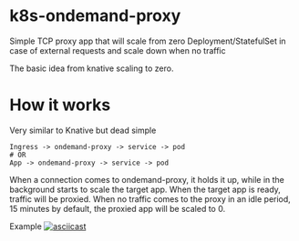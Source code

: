 
# k8s-ondemand-proxy

Simple TCP proxy app that will scale from zero Deployment/StatefulSet  in case of external requests and scale down when no traffic

The basic idea from knative scaling to zero.

# How it works

Very similar to Knative but dead simple

```
Ingress -> ondemand-proxy -> service -> pod
# OR
App -> ondemand-proxy -> service -> pod
```

When a connection comes to ondemand-proxy, it holds it up, while in the background starts to scale the target app.
When the target app is ready, traffic will be proxied.
When no traffic comes to the proxy in an idle period, 15 minutes by default, the proxied app will be scaled to 0.

Example
[![asciicast](https://asciinema.org/a/ZlIbWm8UQv4yVaOqfm3IzUPoT.svg)](https://asciinema.org/a/ZlIbWm8UQv4yVaOqfm3IzUPoT)
